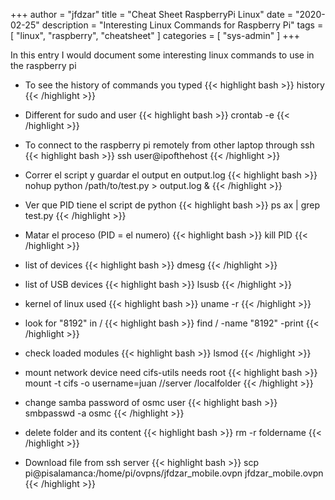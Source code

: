 +++
author = "jfdzar"
title = "Cheat Sheet RaspberryPi Linux"
date = "2020-02-25"
description = "Interesting Linux Commands for Raspberry Pi"
tags = [
    "linux",
    "raspberry",
    "cheatsheet"
]
categories = [
    "sys-admin"
]
+++

In this entry I would document some interesting linux commands to use in the raspberry pi

* To see the history of commands you typed
{{< highlight bash >}}
history
{{< /highlight >}}

* Different for sudo and user
{{< highlight bash >}}
crontab -e
{{< /highlight >}}

* To connect to the raspberry pi remotely from other laptop through ssh
{{< highlight bash >}}
ssh user@ipofthehost
{{< /highlight >}}

* Correr el script y guardar el output en output.log
{{< highlight bash >}}
nohup python /path/to/test.py > output.log &
{{< /highlight >}}

* Ver que PID tiene el script de python
{{< highlight bash >}}
ps ax | grep test.py
{{< /highlight >}}

* Matar el proceso (PID = el numero)
{{< highlight bash >}}
kill PID
{{< /highlight >}}

* list of devices
{{< highlight bash >}}
dmesg
{{< /highlight >}}

* list of USB devices
{{< highlight bash >}}
lsusb
{{< /highlight >}}

* kernel of linux used
{{< highlight bash >}}
uname -r
{{< /highlight >}}

* look for "8192" in /
{{< highlight bash >}}
find / -name "8192" -print
{{< /highlight >}}

* check loaded modules
{{< highlight bash >}}
lsmod
{{< /highlight >}}

* mount network device need cifs-utils needs root
{{< highlight bash >}}
mount -t cifs -o username=juan //server /localfolder
{{< /highlight >}}

* change samba password of osmc user
{{< highlight bash >}}
smbpasswd -a osmc
{{< /highlight >}}

* delete folder and its content
{{< highlight bash >}}
rm -r foldername
{{< /highlight >}}

* Download file from ssh server
{{< highlight bash >}}
scp pi@pisalamanca:/home/pi/ovpns/jfdzar_mobile.ovpn jfdzar_mobile.ovpn
{{< /highlight >}}